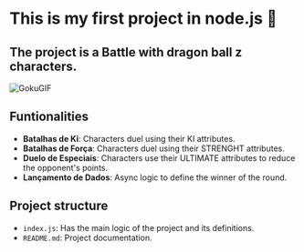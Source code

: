 # This is my first project in node.js 🚀

## The project is a Battle with dragon ball z characters.
![GokuGIF](https://github.com/BielQuirino/02-MeuPrimeiroProjetoNode/assets/123426724/3845f3ec-bd50-4b94-aa77-5692682512a8)

## Funtionalities
- **Batalhas de Ki**: Characters duel using their KI attributes.
- **Batalhas de Força**: Characters duel using their STRENGHT attributes.
- **Duelo de Especiais**: Characters use their ULTIMATE attributes to reduce the opponent's points.
- **Lançamento de Dados**: Async logic to define the winner of the round.

## Project structure

- `index.js`: Has the main logic of the project and its definitions.
- `README.md`: Project documentation.
